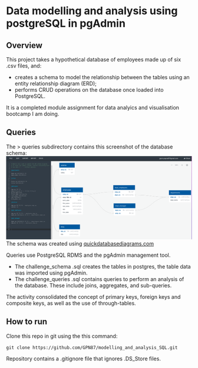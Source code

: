 # Data modelling and analysis using postgreSQL in pgAdmin
## Overview
This project takes a hypothetical database of employees made up of six .csv files, and:
- creates a schema to model the relationship between the tables using an entity relationship diagram (ERD);
- performs CRUD operations on the database once loaded into PostgreSQL.

It is a completed module assignment for data analyics and visualisation bootcamp I am doing.

## Queries
The > queries subdirectory contains this screenshot of the database schema:
![ERD screenshot](queries/ERD_employees.png)
The schema was created using [quickdatabasediagrams.com](www.quickdatabasediagrams.com)

Queries use PostgreSQL RDMS and the pgAdmin management tool.

- The challenge_schema .sql creates the tables in postgres, the table data was imported using pgAdmin.
- The challenge_queries .sql contains queries to perform an analysis of the database. These include joins, aggregates, and sub-queries.

The activity consolidated the concept of primary keys, foreign keys and composite keys, as well as the use of through-tables.

## How to run
Clone this repo in git using the this command:
```
git clone https://github.com/GPN87/modelling_and_analysis_SQL.git
```

Repository contains a .gitignore file that ignores .DS_Store files.

